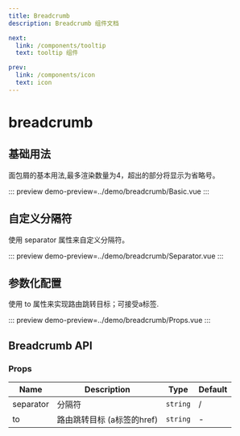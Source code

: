 ```yaml
---
title: Breadcrumb
description: Breadcrumb 组件文档

next:
  link: /components/tooltip
  text: tooltip 组件

prev:
  link: /components/icon
  text: icon
---
```


# breadcrumb

## 基础用法

面包屑的基本用法,最多渲染数量为4，超出的部分将显示为省略号。

::: preview
demo-preview=../demo/breadcrumb/Basic.vue
:::



## 自定义分隔符

使用 separator 属性来自定义分隔符。

::: preview
demo-preview=../demo/breadcrumb/Separator.vue
:::




## 参数化配置

使用 to 属性来实现路由跳转目标；可接受a标签.


::: preview
demo-preview=../demo/breadcrumb/Props.vue
:::



## Breadcrumb API

### Props

| Name              | Description                       | Type                                                             | Default |
| ----------------- | --------------------------------- | ---------------------------------------------------------------- | ------- |
| separator              | 分隔符                          | `string`                                                       |   /    |
| to             | 路由跳转目标 (a标签的href)                | `string`                                                       | -     |

